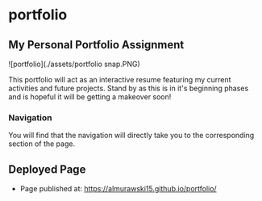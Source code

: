 # portfolio

## My Personal Portfolio Assignment 
![portfolio](./assets/portfolio snap.PNG)



This portfolio will act as an interactive resume featuring my current activities and future projects. Stand by as this is in it's beginning phases and is hopeful it will be getting a makeover soon! 

### Navigation
You will find that the navigation will directly take you to the corresponding section of the page.  


## Deployed Page 

* Page published at: https://almurawski15.github.io/portfolio/